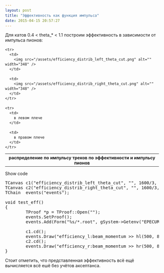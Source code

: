 ```yaml
---
layout: post
title: "Эффективность как функция импульса"
date: 2015-04-15 20:57:27
---
```


Для катов 0.4 < theta_* < 1.1 построим эффективность в зависимости от импульса пионов:

<table border="0">
  <tbody>
    <tr>
      <th colspan="2">
        распределение по импульсу треков по эффективности и импульсу пионов
      </th>
    </tr>
    
    <tr>
      <td>
        <img src="/assets/efficiency_distrib_left_theta_cut.png" alt="" width="348" />
      </td>
      
      <td>
        <img src="/assets/efficiency_distrib_right_theta_cut.png" alt="" width="348" />
      </td>
    </tr>
    
    <tr>
      <td>
        в левом плече
      </td>
      
      <td>
        в правом плече
      </td>
    </tr>
  </tbody>
</table>

<div class="spoiler" id="spoiler-text" data-spoiler-link="1">
  <span>Show code</span>
</div>

<div class="spoiler-content" data-spoiler-link="1">
  <pre>TCanvas c1("efficiency_distrib_left_theta_cut", "", 1600/3, 1600/4);<br />TCanvas c2("efficiency_distrib_right_theta_cut", "", 1600/3, 1600/4);<br />TChain  events("events");<br /><br />void test_eff()<br />{<br />        TProof *p = TProof::Open("");<br />        events.SetProof();<br />        events.Add(Form("%s/*.root", gSystem-&gt;Getenv("EPECUR_PROCESS_OUTDIR")));<br /><br />        c1.cd();<br />        events.Draw("efficiency_l:beam_momentum &gt;&gt; hl(500, 800, 1300, 100, 0., 1.)", "(theta_l &gt; 0.4) && (theta_l &lt; 1.1) && (min_cycle_efficiency &gt; 0.15)", "COLZ");<br />        c2.cd();<br />        events.Draw("efficiency_r:beam_momentum &gt;&gt; hr(500, 800, 1300, 100, 0., 1.)", "(theta_r &gt; 0.4) && (theta_r &lt; 1.1) && (min_cycle_efficiency &gt; 0.15)", "COLZ");<br />}</pre>
</div>

Стоит отметить, что представленная эффективность всё ещё вычисляется всё ешё без учётов аксептанса.